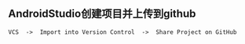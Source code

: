 ## AndroidStudio创建项目并上传到github ##

`VCS  ->  Import into Version Control  ->  Share Project on GitHub`
